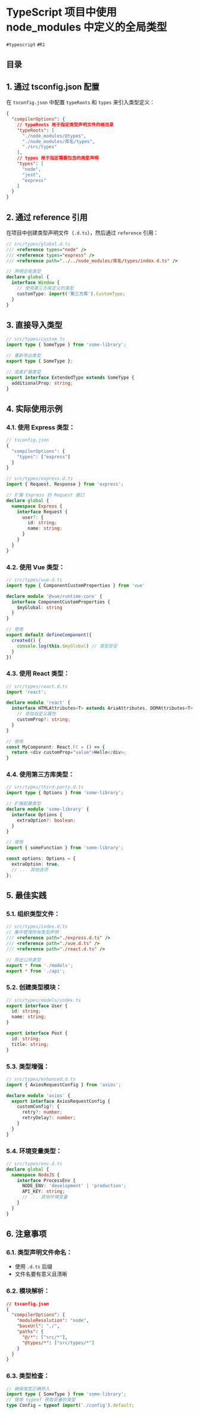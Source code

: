 
# TypeScript 项目中使用 node_modules 中定义的全局类型

`#typescript` `#R1` 


## 目录
<!-- toc -->
 ## 1. 通过 tsconfig.json 配置 

在 `tsconfig.json` 中配置 `typeRoots` 和 `types` 来引入类型定义：

```json
{
  "compilerOptions": {
    // typeRoots 用于指定类型声明文件的根目录
    "typeRoots": [
      "./node_modules/@types",
      "./node_modules/库名/types",
      "./src/types"
    ],
    // types 用于指定需要包含的类型声明
    "types": [
      "node",
      "jest",
      "express"
    ]
  }
}
```

## 2. 通过 **reference** 引用

在项目中创建类型声明文件（`.d.ts`），然后通过 `reference` 引用：

```typescript
// src/types/global.d.ts
/// <reference types="node" />
/// <reference types="express" />
/// <reference path="../../node_modules/库名/types/index.d.ts" />

// 声明全局类型
declare global {
  interface Window {
    // 使用第三方库定义的类型
    customType: import('第三方库').CustomType;
  }
}
```

## 3. 直接导入类型

```typescript
// src/types/custom.ts
import type { SomeType } from 'some-library';

// 重新导出类型
export type { SomeType };

// 或者扩展类型
export interface ExtendedType extends SomeType {
  additionalProp: string;
}
```

## 4. 实际使用示例

### 4.1. **使用 Express 类型**：

```typescript
// tsconfig.json
{
  "compilerOptions": {
    "types": ["express"]
  }
}

// src/types/express.d.ts
import { Request, Response } from 'express';

// 扩展 Express 的 Request 接口
declare global {
  namespace Express {
    interface Request {
      user?: {
        id: string;
        name: string;
      }
    }
  }
}
```

### 4.2. **使用 Vue 类型**：

```typescript
// src/types/vue.d.ts
import type { ComponentCustomProperties } from 'vue'

declare module '@vue/runtime-core' {
  interface ComponentCustomProperties {
    $myGlobal: string
  }
}

// 使用
export default defineComponent({
  created() {
    console.log(this.$myGlobal) // 类型安全
  }
})
```

### 4.3. **使用 React 类型**：

```typescript
// src/types/react.d.ts
import 'react';

declare module 'react' {
  interface HTMLAttributes<T> extends AriaAttributes, DOMAttributes<T> {
    // 添加自定义属性
    customProp?: string;
  }
}

// 使用
const MyComponent: React.FC = () => {
  return <div customProp="value">Hello</div>;
}
```

### 4.4. **使用第三方库类型**：

```typescript
// src/types/third-party.d.ts
import type { Options } from 'some-library';

// 扩展配置类型
declare module 'some-library' {
  interface Options {
    extraOption?: boolean;
  }
}

// 使用
import { someFunction } from 'some-library';

const options: Options = {
  extraOption: true,
  // ... 其他选项
};
```

## 5. 最佳实践

### 5.1. **组织类型文件**：

```typescript
// src/types/index.d.ts
// 集中管理所有类型声明
/// <reference path="./express.d.ts" />
/// <reference path="./vue.d.ts" />
/// <reference path="./react.d.ts" />

// 导出公共类型
export * from './models';
export * from './api';
```

### 5.2. **创建类型模块**：

```typescript
// src/types/models/index.ts
export interface User {
  id: string;
  name: string;
}

export interface Post {
  id: string;
  title: string;
}
```

### 5.3. **类型增强**：

```typescript
// src/types/enhanced.d.ts
import { AxiosRequestConfig } from 'axios';

declare module 'axios' {
  export interface AxiosRequestConfig {
    customConfig?: {
      retry?: number;
      retryDelay?: number;
    }
  }
}
```

### 5.4. **环境变量类型**：

```typescript
// src/types/env.d.ts
declare global {
  namespace NodeJS {
    interface ProcessEnv {
      NODE_ENV: 'development' | 'production';
      API_KEY: string;
      // ... 其他环境变量
    }
  }
}
```

## 6. 注意事项

### 6.1. **类型声明文件命名**：

   - 使用 `.d.ts` 后缀
   - 文件名要有意义且清晰

### 6.2. **模块解析**：

```json
// tsconfig.json
{
  "compilerOptions": {
    "moduleResolution": "node",
    "baseUrl": "./",
    "paths": {
      "@/*": ["src/*"],
      "@types/*": ["src/types/*"]
    }
  }
}
```

### 6.3. **类型检查**：

```typescript
// 确保类型正确导入
import type { SomeType } from 'some-library';
// 使用 typeof 获取变量的类型
type Config = typeof import('./config').default;
```

